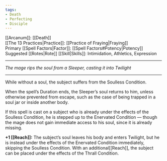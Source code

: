 ```yaml
---
tags:
- Death
- Perfecting
- Disciple
---
```


[[Arcanum]]: [[Death]]\
[[The 13 Practices|Practice]]: [[Practice of Fraying|Fraying]]\
Primary [[Spell Factors|Factor]]: [[Spell Factors#Potency|Potency]]\
Suggested [[Rotes|Rote]] [[Skill|Skills]]: Intimidation, Athletics, Expression

---

_The mage rips the soul from a Sleeper, casting it into Twilight_

---

While without a soul, the subject suffers from the Soulless Condition.

When the spell’s Duration ends, the Sleeper’s soul returns to him, unless otherwise prevented from escape, such as the case of being trapped in a soul jar or inside another body.

If this spell is cast on a subject who is already under the effects of the Soulless Condition, he is stepped up to the Enervated Condition — though the mage does not gain immediate access to his soul, since it is already missing.

**+1 [[Reach]]:** The subject’s soul leaves his body and enters Twilight, but he is instead under the effects of the Enervated Condition immediately, skipping the Soulless Condition. With an additional[[Reach]], the subject can be placed under the effects of the Thrall Condition.